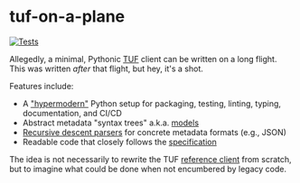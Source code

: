 # tuf-on-a-plane

[![Tests](https://github.com/trishankatdatadog/tuf-on-a-plane/workflows/Tests/badge.svg)](https://github.com/trishankatdatadog/tuf-on-a-plane/actions?workflow=Tests)

Allegedly, a minimal, Pythonic [TUF](https://theupdateframework.io/) client can be written on a long flight. This was written _after_ that flight, but hey, it's a shot.

Features include:
* A ["hypermodern"](https://cjolowicz.github.io/posts/hypermodern-python-01-setup/) Python setup for packaging, testing, linting, typing, documentation, and CI/CD
* Abstract metadata "syntax trees" a.k.a. [models](https://en.wikipedia.org/wiki/Model%E2%80%93view%E2%80%93controller)
* [Recursive descent parsers](https://en.wikipedia.org/wiki/Recursive_descent_parser) for concrete metadata formats (e.g., JSON)
* Readable code that closely follows the [specification](https://github.com/theupdateframework/specification)

The idea is not necessarily to rewrite the TUF [reference client](https://github.com/theupdateframework/tuf/tree/2a376ae7a7aa2aadf9cc812815eebbe129955b69/tuf/client) from scratch, but to imagine what could be done when not encumbered by legacy code.
